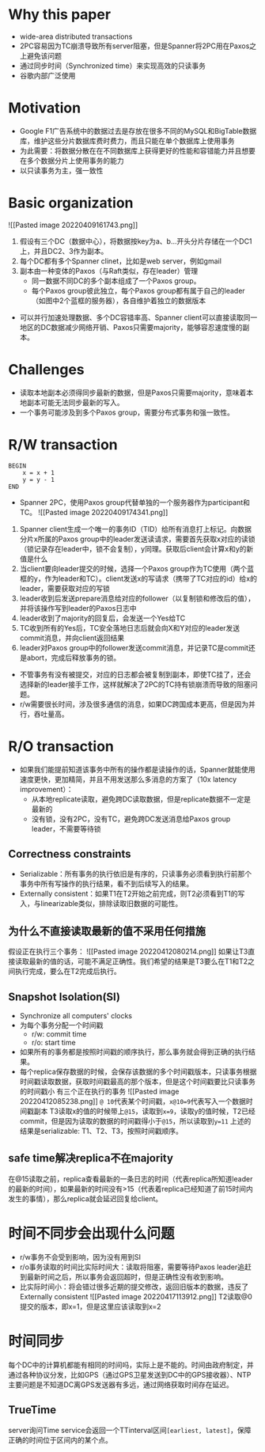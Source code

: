 # Why this paper
- wide-area distributed transactions
- 2PC容易因为TC崩溃导致所有server阻塞，但是Spanner将2PC用在Paxos之上避免该问题
- 通过同步时间（Synchronized time）来实现高效的只读事务
- 谷歌内部广泛使用 
# Motivation
- Google F1广告系统中的数据过去是存放在很多不同的MySQL和BigTable数据库，维护这些分片数据库费时费力，而且只能在单个数据库上使用事务
- 为此需要：将数据分散在在不同数据库上获得更好的性能和容错能力并且想要在多个数据分片上使用事务的能力
- 以只读事务为主，强一致性
# Basic organization
![[Pasted image 20220409161743.png]]
1. 假设有三个DC（数据中心），将数据按key为a、b...开头分片存储在一个DC1上，并且DC2、3作为副本。
2. 每个DC都有多个Spanner clinet，比如是web server，例如gmail
3. 副本由一种变体的Paxos（与Raft类似，存在leader）管理
	- 同一数据不同DC的多个副本组成了一个Paxos group。
	- 每个Paxos group彼此独立，每个Paxos group都有属于自己的leader（如图中2个蓝框的服务器），各自维护着独立的数据版本
- 可以并行加速处理数据、多个DC容错率高、Spanner  client可以直接读取同一地区的DC数据减少网络开销、Paxos只需要majority，能够容忍速度慢的副本。
# Challenges
- 读取本地副本必须得同步最新的数据，但是Paxos只需要majority，意味着本地副本可能无法同步最新的写入。
- 一个事务可能涉及到多个Paxos group，需要分布式事务和强一致性。
# R/W transaction
```
BEGIN
    x = x + 1
    y = y - 1
END
```
- Spanner 2PC，使用Paxos group代替单独的一个服务器作为participant和TC。
![[Pasted image 20220409174341.png]]
1. Spanner client生成一个唯一的事务ID（TID）给所有消息打上标记。向数据分片x所属的Paxos group中的leader发送读请求，需要首先获取x对应的读锁（锁记录存在leader中，锁不会复制），y同理。获取后client会计算x和y的新值是什么
2. 当client要向leader提交的时候，选择一个Paxos group作为TC使用（两个蓝框的y，作为leader和TC）。client发送x的写请求（携带了TC对应的id）给x的leader，需要获取对应的写锁
3. leader收到后发送prepare消息给对应的follower（以复制锁和修改后的值），并将该操作写到leader的Paxos日志中
4. leader收到了majority的回复后，会发送一个Yes给TC
5. TC收到所有的Yes后，TC安全落地日志后就会向X和Y对应的leader发送commit消息，并向client返回结果
6. leader对Paxos group中的follower发送commit消息，并记录TC是commit还是abort，完成后释放事务的锁。
- 不管事务有没有被提交，对应的日志都会被复制到副本，即使TC挂了，还会选择新的leader接手工作，这样就解决了2PC的TC持有锁崩溃而导致的阻塞问题。
- r/w需要很长时间，涉及很多通信的消息，如果DC跨国成本更高，但是因为并行，吞吐量高。
# R/O transaction
- 如果我们能提前知道该事务中所有的操作都是读操作的话，Spanner就能使用速度更快，更加精简，并且不用发送那么多消息的方案了（10x latency improvement）：
	- 从本地replicate读取，避免跨DC读取数据，但是replicate数据不一定是最新的
	- 没有锁，没有2PC，没有TC，避免跨DC发送消息给Paxos group leader，不需要等待锁
## Correctness constraints
- Serializable：所有事务的执行依旧是有序的，只读事务必须看到执行前那个事务中所有写操作的执行结果，看不到后续写入的结果。
- Externally consistent：如果T1在T2开始之前完成，则T2必须看到T1的写入，与linearizable类似，排除读取旧数据的可能性。
## 为什么不直接读取最新的值不采用任何措施
假设正在执行三个事务：
![[Pasted image 20220412080214.png]]
如果让T3直接读取最新的值的话，可能不满足正确性。我们希望的结果是T3要么在T1和T2之间执行完成，要么在T2完成后执行。
## Snapshot Isolation(SI)
- Synchronize all computers' clocks
- 为每个事务分配一个时间戳
	- r/w: commit time
    - r/o: start time
- 如果所有的事务都是按照时间戳的顺序执行，那么事务就会得到正确的执行结果。
- 每个replica保存数据的时候，会保存该数据的多个时间戳版本，只读事务根据时间戳读取数据，获取时间戳最高的那个版本，但是这个时间戳要比只读事务的时间戳小
有三个正在执行的事务
![[Pasted image 20220412085238.png]]
`@ 10`代表某个时间戳，`x@10=9`代表写入一个数据时间戳副本
T3读取x的值的时候带上`@15`，读取到`x=9`，读取y的值时候，T2已经commit，但是因为读取的数据的时间戳得小于`@15`，所以读取到`y=11`
上述的结果是serializable: T1、T2、T3，按照时间戳顺序。
## safe time解决replica不在majority
在@15读取之前，replica查看最新的一条日志的时间（代表replica所知道leader的最新的时间），如果最新的时间没有>15（代表着replica已经知道了前15时间内发生的事情），那么replica就会延迟回复给client。
# 时间不同步会出现什么问题
- r/w事务不会受到影响，因为没有用到SI
- r/o事务读取的时间比实际时间大：读取将阻塞，需要等待Paxos leader追赶到最新时间之后，所以事务会返回超时，但是正确性没有收到影响。
- 比实际时间小：将会错过很多近期的提交修改，返回旧版本的数据，违反了Externally consistent
  ![[Pasted image 20220417113912.png]]
  T2读取@0提交的版本，即x=1，但是这里应该读取到x=2
# 时间同步
每个DC中的计算机都能有相同的时间吗，实际上是不能的。时间由政府制定，并通过各种协议分发，比如GPS（通过GPS卫星发送到DC中的GPS接收器）、NTP
主要问题是不知道DC离GPS发送器有多远，通过网络获取时间存在延迟。
## TrueTime
server询问Time service会返回一个TTinterval区间`[earliest, latest]`，保障正确的时间位于区间内的某个点。